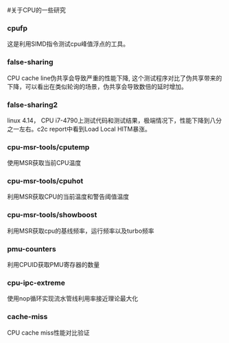#关于CPU的一些研究

### cpufp

这是利用SIMD指令测试cpu峰值浮点的工具。

### false-sharing
CPU cache line伪共享会导致严重的性能下降, 这个测试程序对比了伪共享带来的下降，可以看出在类似轮询的场景，伪共享会导致数倍的延时增加。

### false-sharing2
linux 4.14， CPU i7-4790上测试代码和测试结果，极端情况下，性能下降到八分之一左右。c2c report中看到Load Local HITM暴涨。

### cpu-msr-tools/cputemp
使用MSR获取当前CPU温度

### cpu-msr-tools/cpuhot
利用MSR获取CPU的当前温度和警告阈值温度

### cpu-msr-tools/showboost
利用MSR获取cpu的基线频率，运行频率以及turbo频率

### pmu-counters
利用CPUID获取PMU寄存器的数量

### cpu-ipc-extreme
使用nop循环实现流水管线利用率接近理论最大化

### cache-miss
CPU cache miss性能对比验证
